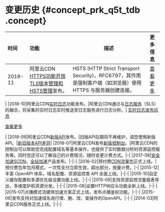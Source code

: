 # 变更历史 {#concept_prk_q5t_tdb .concept}

|时间|功能|描述|更多信息|
|:-|:-|--|:---|
|2018-11|阿里云CDN [HTTPS功能开放TLS版本管理和HSTS管理](../../../../../cn.zh-CN/用户指南/域名管理/HTTPS安全加速/HSTS.md#)发布。|HSTS \(HTTP Strict Transport Security\)，RFC6797，其作用是强制客户端（如浏览器）使用 HTTPS 与服务器创建连接。| [查看更多](https://www.aliyun.com/product/news/detail?id=10878)

 |
|2018-10|阿里云CDN[实时日志](../../../../../cn.zh-CN/用户指南/日志管理/实时日志.md#)功能发布。|阿里云CDN通过与[日志服务](https://help.aliyun.com/document_detail/48869.html#concept-mt2-ykn-vdb)（SLS）的融合，将采集的实时日志实时推送至日志服务进行日志分析。| [实时日志发布讯息](https://yq.aliyun.com/articles/682625)

 [查看更多](https://www.aliyun.com/product/news/detail?id=10499)

 |
|2018-09|阿里云CDN[新版API](../../../../../cn.zh-CN/新版API参考/简介.md#)发布。|旧版API后期将不再维护，请您使用新版API。|[新旧版本API差异](../../../../../cn.zh-CN/新版API参考/新旧版本API差异.md#)|
|2018-07|阿里云CDN发布[新版控制台](https://cdn.console.aliyun.com)。|阿里云CDN的控制台可以帮助您完成配置域名等基本操作，也提供了实时数据分析的资源监控服务等。同时您还可以了解自己的计费情况，随时变更计费方式。|-|
|2017-08|[安全加速SCDN](https://help.aliyun.com/product/63560.html)，[全站加速](https://help.aliyun.com/product/64812.html)产品发布。|-|-|
|2016-02|预付费[CDN流量包](https://www.aliyun.com/price/product?spm=5176.cncdn.0.0.16d556f5e3B3JD#/cdn/detail)正式上线。|预付费包年包月模式，一次性支付立即生效，超出部分，按量计费。|-|
|2015-12|丰富 OpenAPI 体系，域名配置、资源监控类 API 全面上线。|-|-|
|2015-10|自定义缓存配置和多源优先级设置功能上线。|-|-|
|2015-09|支持资源监控流量报表导出，多维度护航资源分发。|-|-|
|2015-08|设置HTTP响应头功能全新上线。|-|-|
|2015-07|点播模式流媒体加速方案正式上线，发布点播鉴权功能。|-|-|
|2015-06|发布支持对加速域名进行增、删、改、查操作的OpenAPI。|-|-|
|2014-03|阿里云CDN服务正式上线。|-|-|

